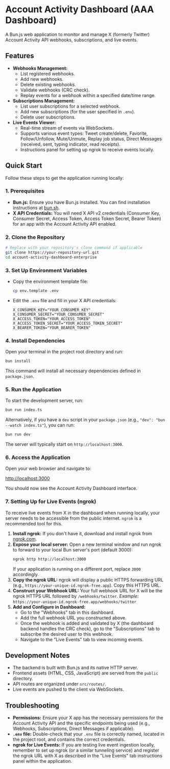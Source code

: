 # Account Activity Dashboard (AAA Dashboard)

A Bun.js web application to monitor and manage X (formerly Twitter) Account Activity API webhooks, subscriptions, and live events.

## Features

*   **Webhooks Management:**
    *   List registered webhooks.
    *   Add new webhooks.
    *   Delete existing webhooks.
    *   Validate webhooks (CRC check).
    *   Replay events for a webhook within a specified date/time range.
*   **Subscriptions Management:**
    *   List user subscriptions for a selected webhook.
    *   Add new subscriptions (for the user specified in `.env`).
    *   Delete user subscriptions.
*   **Live Events Viewer:**
    *   Real-time stream of events via WebSockets.
    *   Supports various event types: Tweet create/delete, Favorite, Follow/Unfollow, Mute/Unmute, Replay job status, Direct Messages (received, sent, typing indicator, read receipts).
    *   Instructions panel for setting up ngrok to receive events locally.

## Quick Start

Follow these steps to get the application running locally:

### 1. Prerequisites

*   **Bun.js:** Ensure you have Bun.js installed. You can find installation instructions at [bun.sh](https://bun.sh).
*   **X API Credentials:** You will need X API v2 credentials (Consumer Key, Consumer Secret, Access Token, Access Token Secret, Bearer Token) for an app with the Account Activity API enabled.

### 2. Clone the Repository

```bash
# Replace with your repository's clone command if applicable
git clone https://your-repository-url.git
cd account-activity-dashboard-enterprise
```

### 3. Set Up Environment Variables

*   Copy the environment template file:
    ```bash
    cp env.template .env
    ```
*   Edit the `.env` file and fill in your X API credentials:
    ```
    X_CONSUMER_KEY="YOUR_CONSUMER_KEY"
    X_CONSUMER_SECRET="YOUR_CONSUMER_SECRET"
    X_ACCESS_TOKEN="YOUR_ACCESS_TOKEN"
    X_ACCESS_TOKEN_SECRET="YOUR_ACCESS_TOKEN_SECRET"
    X_BEARER_TOKEN="YOUR_BEARER_TOKEN"
    ```

### 4. Install Dependencies

Open your terminal in the project root directory and run:

```bash
bun install
```

This command will install all necessary dependencies defined in `package.json`.

### 5. Run the Application

To start the development server, run:

```bash
bun run index.ts
```

Alternatively, if you have a `dev` script in your `package.json` (e.g., `"dev": "bun --watch index.ts"`), you can run:

```bash
bun run dev
```

The server will typically start on `http://localhost:3000`.

### 6. Access the Application

Open your web browser and navigate to:

[http://localhost:3000](http://localhost:3000)

You should now see the Account Activity Dashboard interface.

### 7. Setting Up for Live Events (ngrok)

To receive live events from X in the dashboard when running locally, your server needs to be accessible from the public internet. `ngrok` is a recommended tool for this.

1.  **Install ngrok:** If you don't have it, download and install ngrok from [ngrok.com](https://ngrok.com).
2.  **Expose your local server:** Open a new terminal window and run ngrok to forward to your local Bun server's port (default 3000):
    ```bash
    ngrok http http://localhost:3000
    ```
    If your application is running on a different port, replace `3000` accordingly.
3.  **Copy the ngrok URL:** ngrok will display a public HTTPS forwarding URL (e.g., `https://your-unique-id.ngrok-free.app`). Copy this HTTPS URL.
4.  **Construct your Webhook URL:** Your full webhook URL for X will be the ngrok HTTPS URL followed by `/webhooks/twitter`.
    *Example:* `https://your-unique-id.ngrok-free.app/webhooks/twitter`
5.  **Add and Configure in Dashboard:**
    *   Go to the "Webhooks" tab in this dashboard.
    *   Add the full webhook URL you constructed above.
    *   Once the webhook is added and validated by X (the dashboard backend handles the CRC check), go to the "Subscriptions" tab to subscribe the desired user to this webhook.
    *   Navigate to the "Live Events" tab to view incoming events.

## Development Notes

*   The backend is built with Bun.js and its native HTTP server.
*   Frontend assets (HTML, CSS, JavaScript) are served from the `public` directory.
*   API routes are organized under `src/routes/`.
*   Live events are pushed to the client via WebSockets.

## Troubleshooting

*   **Permissions:** Ensure your X app has the necessary permissions for the Account Activity API and the specific endpoints being used (e.g., Webhooks, Subscriptions, Direct Messages if applicable).
*   **`.env` file:** Double-check that your `.env` file is correctly named, located in the project root, and contains the correct credentials.
*   **ngrok for Live Events:** If you are testing live event ingestion locally, remember to set up ngrok (or a similar tunneling service) and register the ngrok URL with X as described in the "Live Events" tab instructions panel within the application.

